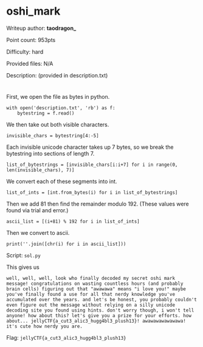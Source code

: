 # oshi_mark
Writeup author: **taodragon_**

Point count: 953pts

Difficulty: hard

Provided files: N/A

Description: (provided in description.txt)
#

First, we open the file as bytes in python.
```
with open('description.txt', 'rb') as f:
    bytestring = f.read()
```
We then take out both visible characters.
```
invisible_chars = bytestring[4:-5]
```
Each invisible unicode character takes up 7 bytes, so we break the bytestring into sections of length 7.
```
list_of_bytestrings = [invisible_chars[i:i+7] for i in range(0, len(invisible_chars), 7)]
```
We convert each of these segments into int.
```
list_of_ints = [int.from_bytes(i) for i in list_of_bytestrings]
```
Then we add 81 then find the remainder modulo 192. (These values were found via trial and error.)
```
ascii_list = [(i+81) % 192 for i in list_of_ints]
```
Then we convert to ascii.
```
print(''.join([chr(i) for i in ascii_list]))
```

Script: `sol.py`

This gives us

```
well, well, well, look who finally decoded my secret oshi mark message! congratulations on wasting countless hours (and probably brain cells) figuring out that "awawawa" means "i love you!" maybe you've finally found a use for all that nerdy knowledge you've accumulated over the years. and let's be honest, you probably couldn't even figure out the message without relying on a silly unicode decoding site you found using hints. don't worry though, i won't tell anyone! how about this? let's give you a prize for your efforts. how about... jellyCTF{a_cut3_alic3_hugg4bl3_plush13}! awawawawawawawa! it's cute how nerdy you are.
```

Flag: `jellyCTF{a_cut3_alic3_hugg4bl3_plush13}`
